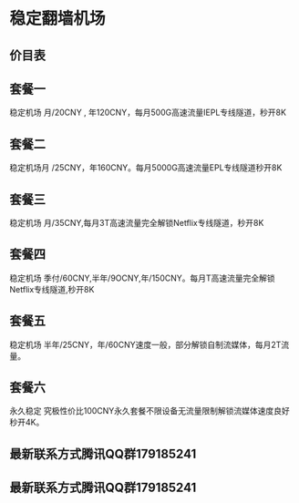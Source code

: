 # 稳定翻墙机场

## 价目表

## 套餐一
稳定机场 月/20CNY , 年120CNY，每月500G高速流量IEPL专线隧道，秒开8K

## 套餐二
稳定机场月 /25CNY，年160CNY。每月5000G高速流量EPL专线隧道秒开8K

## 套餐三
稳定机场 月/35CNY,每月3T高速流量完全解锁Netflix专线隧道，秒开8K

## 套餐四
稳定机场 季付/60CNY,半年/9OCNY,年/150CNY。每月T高速流量完全解锁Netflix专线隧道,秒开8K

## 套餐五
稳定机场 半年/25CNY，年/60CNY速度一般，部分解锁自制流媒体，每月2T流量。

## 套餐六
永久稳定 究极性价比100CNY永久套餐不限设备无流量限制解锁流媒体速度良好秒开4K。

## 最新联系方式腾讯QQ群179185241

## 最新联系方式腾讯QQ群179185241
